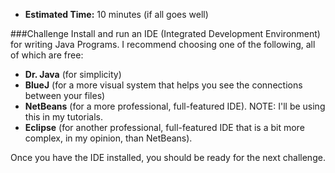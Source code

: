 * **Estimated Time:** 10 minutes (if all goes well)

###Challenge
Install and run an IDE (Integrated Development Environment) for writing Java Programs. I recommend choosing one of the following, all of which are free:

* **Dr. Java** (for simplicity)
* **BlueJ** (for a more visual system that helps you see the connections between your files)
* **NetBeans** (for a more professional, full-featured IDE). NOTE: I'll be using this in my tutorials.
* **Eclipse** (for another professional, full-featured IDE that is a bit more complex, in my opinion, than NetBeans).

Once you have the IDE installed, you should be ready for the next challenge.